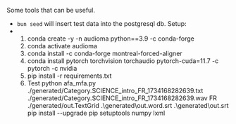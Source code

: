 Some tools that can be useful.

- `bun seed` will insert test data into the postgresql db.
  Setup:
-
    1. conda create -y -n audioma python==3.9 -c conda-forge
    2. conda activate audioma
    3. conda install -c conda-forge montreal-forced-aligner
    4. conda install pytorch torchvision torchaudio pytorch-cuda=11.7 -c pytorch -c nvidia
    5. pip install -r requirements.txt
  6. Test  python afa_mfa.py ./generated/Category.SCIENCE_intro_FR_1734168282639.txt ./generated/Category.SCIENCE_intro_FR_1734168282639.wav FR ./generated/out.TextGrid .\generated\out.word.srt .\generated\out.srt
pip install --upgrade pip setuptools numpy lxml
